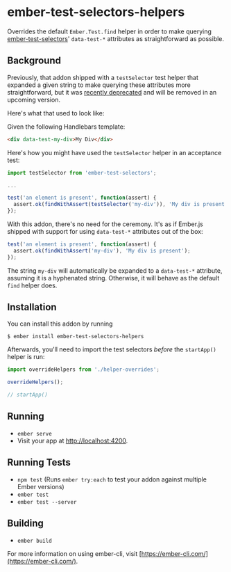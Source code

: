 # ember-test-selectors-helpers

Overrides the default `Ember.Test.find` helper in order to make querying [ember-test-selectors](https://github.com/simplabs/ember-test-selectors)' `data-test-*` attributes as straightforward as possible.

## Background

Previously, that addon shipped with a `testSelector` test helper that expanded a given string to make querying these attributes more straightforward, but it was [recently deprecated](https://github.com/simplabs/ember-test-selectors#deprecations) and will be removed in an upcoming version.

Here's what that used to look like:

Given the following Handlebars template:

```html
<div data-test-my-div>My Div</div>
```

Here's how you might have used the `testSelector` helper in an acceptance test:

```js
import testSelector from 'ember-test-selectors';

...

test('an element is present', function(assert) {
  assert.ok(findWithAssert(testSelector('my-div')), 'My div is present');
});

```

With this addon, there's no need for the ceremony. It's as if Ember.js shipped
with support for using `data-test-*` attributes out of the box:

```js
test('an element is present', function(assert) {
  assert.ok(findWithAssert('my-div'), 'My div is present');
});

```

The string `my-div` will automatically be expanded to a `data-test-*` attribute,
assuming it is a hyphenated string. Otherwise, it will behave as the default
`find` helper does.

## Installation

You can install this addon by running

`$ ember install ember-test-selectors-helpers`

Afterwards, you'll need to import the test selectors *before* the `startApp()`
helper is run:

```js
import overrideHelpers from './helper-overrides';

overrideHelpers();

// startApp()
```

## Running

* `ember serve`
* Visit your app at [http://localhost:4200](http://localhost:4200).

## Running Tests

* `npm test` (Runs `ember try:each` to test your addon against multiple Ember versions)
* `ember test`
* `ember test --server`

## Building

* `ember build`

For more information on using ember-cli, visit [https://ember-cli.com/](https://ember-cli.com/).
